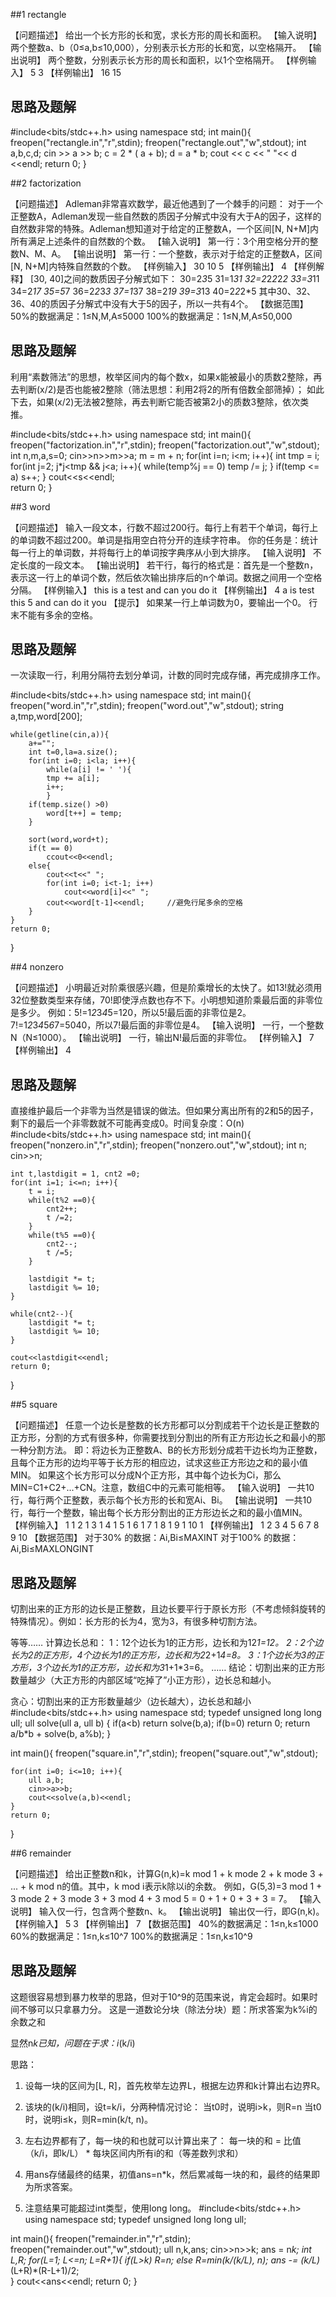 
##1 rectangle

【问题描述】
给出一个长方形的长和宽，求长方形的周长和面积。
【输入说明】
两个整数a、b（0≤a,b≤10,000），分别表示长方形的长和宽，以空格隔开。
【输出说明】
两个整数，分别表示长方形的周长和面积，以1个空格隔开。
【样例输入】
5 3
【样例输出】
16 15

## 思路及题解

#include<bits/stdc++.h>
using namespace std;
int main(){
	freopen("rectangle.in","r",stdin);
	freopen("rectangle.out","w",stdout);
    int a,b,c,d;
    cin >> a >> b;
    c = 2 * ( a + b);
    d = a * b;
    cout << c << " "<< d <<endl;
	return 0;
}

##2 factorization

【问题描述】
Adleman非常喜欢数学，最近他遇到了一个棘手的问题：
对于一个正整数A，Adleman发现一些自然数的质因子分解式中没有大于A的因子，这样的自然数非常的特殊。Adleman想知道对于给定的正整数A，一个区间[N, N+M]内所有满足上述条件的自然数的个数。
【输入说明】
第一行：3个用空格分开的整数N、M、A。
【输出说明】
第一行：一个整数，表示对于给定的正整数A，区间[N, N+M]内特殊自然数的个数。
【样例输入】
30 10 5
【样例输出】
4
【样例解释】
[30, 40]之间的数质因子分解式如下：
30=2*3*5
31=1*31
32=2*2*2*2*2
33=3*11
34=2*17
35=5*7
36=2*2*3*3
37=1*37
38=2*19
39=3*13
40=2*2*2*5
其中30、32、36、40的质因子分解式中没有大于5的因子，所以一共有4个。
【数据范围】
50%的数据满足：1≤N,M,A≤5000
100%的数据满足：1≤N,M,A≤50,000

## 思路及题解
利用“素数筛法”的思想，枚举区间内的每个数x，如果x能被最小的质数2整除，再去判断(x/2)是否也能被2整除（筛法思想：利用2将2的所有倍数全部筛掉）；
如此下去，如果(x/2)无法被2整除，再去判断它能否被第2小的质数3整除，依次类推。

#include<bits/stdc++.h>
using namespace std;
int main(){
	freopen("factorization.in","r",stdin);
	freopen("factorization.out","w",stdout);
    int n,m,a,s=0;
	cin>>n>>m>>a;
	m = m + n;
	for(int i=n; i<m; i++){
		int tmp = i;
		for(int j=2; j*j<tmp && j<a; i++){
			while(temp%j == 0)
				temp /= j;
		}
		if(temp <= a) s++;
	}
    cout<<s<<endl;	
	return 0;
}

##3 word

【问题描述】
输入一段文本，行数不超过200行。每行上有若干个单词，每行上的单词数不超过200。单词是指用空白符分开的连续字符串。
你的任务是：统计每一行上的单词数，并将每行上的单词按字典序从小到大排序。
【输入说明】
不定长度的一段文本。
【输出说明】
若干行，每行的格式是：首先是一个整数n，表示这一行上的单词个数，然后依次输出排序后的n个单词。数据之间用一个空格分隔。
【样例输入】
this is a test
and can you do it
【样例输出】
4 a is test this
5 and can do it you
【提示】
如果某一行上单词数为0，要输出一个0。
行末不能有多余的空格。

## 思路及题解
一次读取一行，利用分隔符去划分单词，计数的同时完成存储，再完成排序工作。

#include<bits/stdc++.h>
using namespace std;
int main(){
	freopen("word.in","r",stdin);
	freopen("word.out","w",stdout);
    string a,tmp,word[200];
    
    while(getline(cin,a)){
     	a+="";
		int t=0,la=a.size();
		for(int i=0; i<la; i++){
			while(a[i] != ' '){
		    tmp += a[i];
			i++;
			}
		if(temp.size() >0)
		    word[t++] = temp;
	    }
	
		sort(word,word+t);
		if(t == 0)
			ccout<<0<<endl;
		else{
			cout<<t<<" ";
			for(int i=0; i<t-1; i++)
				cout<<word[i]<<" ";
			cout<<word[t-1]<<endl;     //避免行尾多余的空格
		}
    }
	return 0;
}

##4 nonzero

【问题描述】
小明最近对阶乘很感兴趣，但是阶乘增长的太快了。如13!就必须用32位整数类型来存储，70!即使浮点数也存不下。小明想知道阶乘最后面的非零位是多少。
例如：5!=1*2*3*4*5=120，所以5!最后面的非零位是2。
7!=1*2*3*4*5*6*7=5040，所以7!最后面的非零位是4。
【输入说明】
一行，一个整数N（N≤1000）。
【输出说明】
一行，输出N!最后面的非零位。
【样例输入】
7
【样例输出】
4

## 思路及题解
直接维护最后一个非零为当然是错误的做法。但如果分离出所有的2和5的因子，剩下的最后一个非零数就不可能再变成0。时间复杂度：O(n)
#include<bits/stdc++.h>
using namespace std;
int main(){
	freopen("nonzero.in","r",stdin);
	freopen("nonzero.out","w",stdout);
    int n;
	cin>>n;
	
	int t,lastdigit = 1, cnt2 =0;
	for(int i=1; i<=n; i++){
		t = i;
		while(t%2 ==0){
			cnt2++;
			t /=2;
		}
		while(t%5 ==0){
			cnt2--;
			t /=5;
		}
		
		lastdigit *= t;
		lastdigit %= 10;
	}
	
	while(cnt2--){
		lastdigit *= t;
		lastdigit %= 10;	
	}
	
	cout<<lastdigit<<endl;
	return 0;
}

##5 square

【问题描述】
任意一个边长是整数的长方形都可以分割成若干个边长是正整数的正方形，分割的方式有很多种，你需要找到分割出的所有正方形边长之和最小的那一种分割方法。
即：将边长为正整数A、B的长方形划分成若干边长均为正整数，且每个正方形的边均平等于长方形的相应边，试求这些正方形边之和的最小值MIN。
如果这个长方形可以分成N个正方形，其中每个边长为Ci，那么MIN=C1+C2+...+CN。注意，数组C中的元素可能相等。
【输入说明】
一共10行，每行两个正整数，表示每个长方形的长和宽Ai、Bi。
【输出说明】
一共10行，每行一个整数，输出每个长方形分割出的正方形边长之和的最小值MIN。
【样例输入】
1 1
2 1
3 1
4 1
5 1
6 1
7 1
8 1
9 1
10 1
【样例输出】
1
2
3
4
5
6
7
8
9
10
【数据范围】
对于30% 的数据：Ai,Bi≤MAXINT
对于100% 的数据：Ai,Bi≤MAXLONGINT

## 思路及题解
切割出来的正方形的边长是正整数，且边长要平行于原长方形（不考虑倾斜旋转的特殊情况）。例如：长方形的长为4，宽为3，有很多种切割方法。

等等……
计算边长总和：
1：12个边长为1的正方形，边长和为12*1=12。
2：2个边长为2的正方形，4个边长为1的正方形，边长和为2*2+1*4=8。
3：1个边长为3的正方形，3个边长为1的正方形，边长和为3*1+1*3=6。
……
结论：切割出来的正方形数量越少（大正方形的内部区域“吃掉了”小正方形），边长总和越小。
 
贪心：切割出来的正方形数量越少（边长越大），边长总和越小
#include<bits/stdc++.h>
using namespace std;
typedef unsigned long long ull;
ull solve(ull a, ull b)
{
	if(a<b) return solve(b,a);
	if(b=0) return 0;
	return  a/b*b + solve(b, a%b);
}

int main(){
	freopen("square.in","r",stdin);
	freopen("square.out","w",stdout);
 
	for(int i=0; i<=10; i++){
        ull a,b;
		cin>>a>>b;	
	    cout<<solve(a,b)<<endl;
	}
	return 0;
}

##6 remainder

【问题描述】
给出正整数n和k，计算G(n,k)=k mod 1 + k mode 2 + k mode 3 + ... + k mod n的值。其中，k mod i表示k除以i的余数。
例如，G(5,3)=3 mod 1 + 3 mode 2 + 3 mode 3 + 3 mod 4 + 3 mod 5 = 0 + 1 + 0 + 3 + 3 = 7。
【输入说明】
输入仅一行，包含两个整数n、k。
【输出说明】
输出仅一行，即G(n,k)。
【样例输入】
5 3
【样例输出】
7
【数据范围】
40%的数据满足：1≤n,k≤1000
60%的数据满足：1≤n,k≤10^7
100%的数据满足：1≤n,k≤10^9
 
## 思路及题解
这题很容易想到暴力枚举的思路，但对于10^9的范围来说，肯定会超时。如果时间不够可以只拿暴力分。
这是一道数论分块（除法分块）题：所求答案为k%i的余数之和

显然n*k已知，问题在于求：i*(k/i)
 
思路：
1. 设每一块的区间为[L, R]，首先枚举左边界L，根据左边界和k计算出右边界R。
2. 该块的(k/i)相同，设t=k/i，分两种情况讨论：
当t0时，说明i>k，则R=n
当t0时，说明i≤k，则R=min(k/t, n)。

3. 左右边界都有了，每一块的和也就可以计算出来了：
每一块的和 = 比值（k/i，即k/L） * 每块区间内所有i的和（等差数列求和）

4. 用ans存储最终的结果，初值ans=n*k，然后累减每一块的和，最终的结果即为所求答案。
5. 注意结果可能超过int类型，使用long long。
#include<bits/stdc++.h>
using namespace std;
typedef unsigned long long ull;

int main(){
	freopen("remainder.in","r",stdin);
	freopen("remainder.out","w",stdout);
    ull n,k,ans;
	cin>>n>>k;
	ans = n*k;
	int L,R;
	for(L=1; L<=n; L=R+1){
        if(L>k) R=n;
		else    R=min(k/(k/L), n);
		ans -= (k/L)*(L+R)*(R-L+1)/2;		    
	}
	cout<<ans<<endl;
	return 0;
}